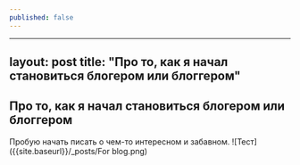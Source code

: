 ```yaml
---
published: false
---
```

---
layout: post
title:  "Про то, как я начал становиться блогером или блоггером"
---
## Про то, как я начал становиться блогером или блоггером
Пробую начать писать о чем-то интересном и забавном.
![Тест]({{site.baseurl}}/_posts/For blog.png)
